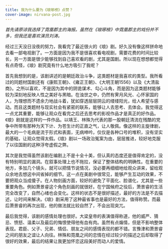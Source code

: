 ```yaml
---
title: 我为什么要为《琅琊榜》点赞？
cover-image: nirvana-post.jpg
---
```


*首先请原谅我选择了霓凰郡主的海报。虽然在《琅琊榜》中霓凰郡主的戏份并不多，但我还是喜欢演员刘涛。*

经过三天没日没夜的努力，我看完了最近很火的《琅》剧。好久没有像这样拼命地去看一部电视剧了。一方面是因为我不是很喜欢看电视剧，需要花费的时间比较长，另一方面是很少能够找到自己喜欢看的剧，尤其是国剧。所以现在想想都觉得有点奇怪，《琅》剧究竟有什么地方吸引了我呢？

首先我想到的是，该剧讲述的是朝廷政治斗争，这类题材是我喜欢的类型。我所看过的同题材国剧还有《康熙王朝》、《雍正王朝》、《大明王朝1556》以及《大清盐商》。之所以喜欢，不是因为其中的阴诡谋术、勾心斗角，而是因为这类题材能够较为深刻地反映人性之美好与黑暗。在浊世之中，仍然有霁月风光、心怀家国的人，为理想而不遗余力地战斗着，犹如穿透层层阴云的缕缕阳光，给人希望与感动。而且这类题材与现实社会有紧密的联系，能够让人去思考、去体会。我觉得这一点尤其重要，能够让观众在看完之后还去思考的影视作品才是真正的好作品。《琅》剧就是这样的一件作品。以靖王、林殊为代表的那一股朝廷清流在残酷的党争中所带有那种为天下计、为苍生计的正直之气，让人敬佩。像这样的主旋律剧，最大的一个毛病是流于形式和表面，无病呻吟，仅仅是各种口号的堆积，没有坚实的基础，让观众觉得太假。《琅》剧以一场政治冤案为由，层层推进，较好地克服了以往国剧的这种浮夸虚假之弊。

其次是我觉得虽然该剧在编剧上不是十全十美，但认真的态度还是值得肯定的，没有特别明显的漏洞。在叙事处理上也不拖拉，保证了整体结构的明确性。在重要的地方，多加几个镜头，就可以把情节说情况，没必要再细细地给观众讲来，留给观众余地去想这中间省掉的细节。这一点在美剧中很常见，能够产生互动的效果，不要把观众当成傻子。在人物刻画方面，较好的避免了平面化、脸谱化，尤其是一些重要角色。例如萧景睿这个角色刻画的就很好。在宁国候府之役后，萧景睿的生活完全改变了，自然心绪也会变化。这样的状态不是很好描述，最好的方法是不去描述，让时间来解决。《琅》剧采用了这种最省事也是最好的方法，值得称赞。而最后萧景睿的再次出现，他的做法就比较自然了，不会出现突兀。

最后我觉得，该剧的感情处理也很好。大梁皇帝的表演值得称道，他的威严、猜忌、愤怒、温柔以及最后的悔恨使得他有血有肉。虽然有点煽情，但是不影响整体表现。君臣、父子、兄弟、情侣、朋友之间的感情表现的都不错。言豫津和萧景睿之间的朋友之谊让人向往。林殊和霓凰之间的恋情在经过较少的描述之后却取得了很好的效果，最后的结果让我更加怀恋这段美好而动人的爱情。
